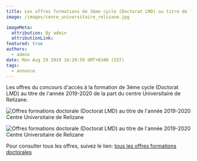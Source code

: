 ```yaml
---
title: Les offres formations de 3ème cycle (Doctorat LMD) au titre de l’année 2019/2020 Centre Universitaire de Relizane.
image: /images/cenre_universitaire_relizane.jpg

imageMeta:
  attribution: By admin
  attributionLink:
featured: true
authors:
  - admin
date: Mon Aug 29 2019 16:20:59 GMT+0100 (IST)
tags:
  - annonce
---
```

Les offres du concours d'accès à la formation de 3éme cycle (Doctorat LMD) au titre de l'année 2019-2020 de la part du centre Universitaire de Relizane.

![Offres formations doctorale (Doctorat LMD) au titre de l'année 2019-2020 Centre Universitaire de Relizane](/images/Doc-CUR-2019-page1.jpg)

![Offres formations doctorale (Doctorat LMD) au titre de l'année 2019-2020 Centre Universitaire de Relizane](/images/Doc-CUR-2019-page2.jpg)

Pour consulter tous les offres, suivez le lien: [tous les offres formations doctorales](/tous-les-offres-de-formations-doctorale-lmd-2019-2020/)
